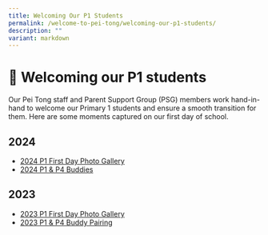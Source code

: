 ```yaml
---
title: Welcoming Our P1 Students
permalink: /welcome-to-pei-tong/welcoming-our-p1-students/
description: ""
variant: markdown
---
```

# 👋 Welcoming our P1 students


Our Pei Tong staff and Parent Support Group (PSG) members work hand-in-hand to welcome our Primary 1 students and ensure a smooth transition for them. 
Here are some moments captured on our first day of school.  

## 2024
* [2024 P1 First Day Photo Gallery](https://photos.app.goo.gl/X9D4EzrkN47URj839)
* [2024 P1 & P4 Buddies](https://photos.app.goo.gl/46xmZ1caoCKMwyRD9)

## 2023
* [2023 P1 First Day Photo Gallery](https://photos.app.goo.gl/GJacZMyENCGM5CmS9)
*  [2023 P1 & P4 Buddy Pairing](https://photos.app.goo.gl/ncPC8kdhXxg8JUcS8)